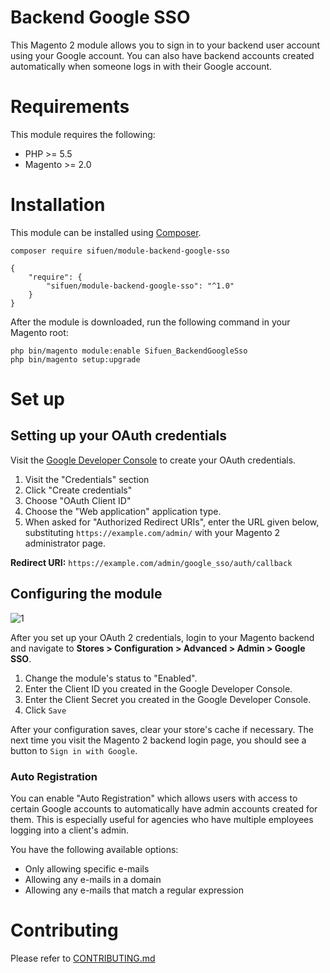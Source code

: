 # Backend Google SSO

This Magento 2 module allows you to sign in to your backend user account using your Google account. You can also have backend accounts created automatically when someone logs in with their Google account.

# Requirements

This module requires the following:

* PHP >= 5.5
* Magento >= 2.0

# Installation

This module can be installed using [Composer](https://getcomposer.org/).

```
composer require sifuen/module-backend-google-sso
```

```
{
    "require": {
        "sifuen/module-backend-google-sso": "^1.0"
    }
}
```

After the module is downloaded, run the following command in your Magento root:

```
php bin/magento module:enable Sifuen_BackendGoogleSso
php bin/magento setup:upgrade
```

# Set up

## Setting up your OAuth credentials

Visit the [Google Developer Console](https://console.developers.google.com/) to create your OAuth credentials.

1. Visit the "Credentials" section
2. Click "Create credentials"
3. Choose "OAuth Client ID"
4. Choose the "Web application" application type.
5. When asked for "Authorized Redirect URIs", enter the URL given below, substituting `https://example.com/admin/` with your 
Magento 2 administrator page.

**Redirect URI:** `https://example.com/admin/google_sso/auth/callback`

## Configuring the module

![1](https://i.imgur.com/fsP8iOp.png)

After you set up your OAuth 2 credentials, login to your Magento backend and navigate to **Stores > Configuration > Advanced > Admin > Google SSO**.

1. Change the module's status to "Enabled".
2. Enter the Client ID you created in the Google Developer Console.
3. Enter the Client Secret you created in the Google Developer Console.
4. Click `Save`

After your configuration saves, clear your store's cache if necessary. The next time you visit the Magento 2 backend login page, you should see a button to `Sign in with Google`.


### Auto Registration

You can enable "Auto Registration" which allows users with access to certain Google accounts to automatically have admin accounts created for them. This is especially useful for agencies who have multiple employees logging into a client's admin. 

You have the following available options:

* Only allowing specific e-mails
* Allowing any e-mails in a domain
* Allowing any e-mails that match a regular expression

# Contributing

Please refer to [CONTRIBUTING.md](CONTRIBUTING.md)
